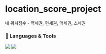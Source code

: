 # location_score_project
내 위치점수 - 역세권, 편세권, 맥세권, 스세권
</div align="center">
  <h3>🔧 Languages & Tools  </h3>
  <img src="https://img.shields.io/badge/Kotlin-7F52FF?style=flat&logo=Kotlin&logoColor=white" />
  <img src="https://img.shields.io/badge/Android Studio-3DDC84?style=flat&logo=Android Studio&logoColor=white"/>
</div>
